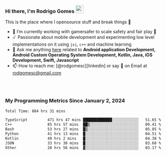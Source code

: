 
### Hi there, I'm Rodrigo Gomes <img src="https://media.giphy.com/media/hvRJCLFzcasrR4ia7z/giphy.gif" width="25px">
This is the place where I opensource stuff and break things 🤣
- 🔭 I’m currently working with gamersafer to scale safety and fair play 💜
- ☄️ Passionate about mobile development and experimenting low level implementations on it using `jsi`, `c++` and machine learning
- 💬 Ask me anything [here](https://github.com/rodgomesc/rodgomesc/issues) related to <b>Android application Development, Android Custom Operating System Development, Kotlin, Java, iOS Development, Swift, Javascript</b>
- 📫 How to reach me: [@rodgomesc][linkedin] or say 👋 on Email at [rodgomesc@gmail.com](mailto:rodgomesc@gmail.com)


<br/>

<!-- 
<picture>
  <img src="/github-metrics.svg" alt="Metrics">
</picture>
-->

</br>

### My Programming Metrics Since January 2, 2024 


<!--START_SECTION:waka-->

```txt
Total Time: 884 hrs 31 mins

TypeScript         471 hrs 47 mins █████████████░░░░░░░░░░░░   51.65 %
C++                85 hrs 57 mins  ██▒░░░░░░░░░░░░░░░░░░░░░░   09.41 %
Bash               53 hrs 27 mins  █▒░░░░░░░░░░░░░░░░░░░░░░░   05.85 %
Python             41 hrs 13 mins  █░░░░░░░░░░░░░░░░░░░░░░░░   04.51 %
Kotlin             40 hrs 2 mins   █░░░░░░░░░░░░░░░░░░░░░░░░   04.38 %
JSON               33 hrs 38 mins  █░░░░░░░░░░░░░░░░░░░░░░░░   03.68 %
Other              28 hrs 56 mins  ▓░░░░░░░░░░░░░░░░░░░░░░░░   03.17 %
```

<!--END_SECTION:waka-->
